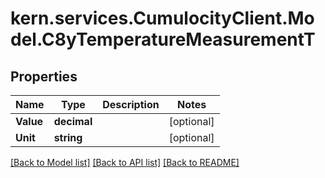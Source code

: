 # kern.services.CumulocityClient.Model.C8yTemperatureMeasurementT

## Properties

Name | Type | Description | Notes
------------ | ------------- | ------------- | -------------
**Value** | **decimal** |  | [optional] 
**Unit** | **string** |  | [optional] 

[[Back to Model list]](../README.md#documentation-for-models) [[Back to API list]](../README.md#documentation-for-api-endpoints) [[Back to README]](../README.md)

